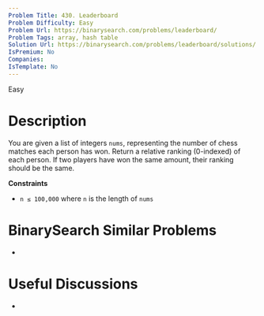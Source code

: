 ```yaml
---
Problem Title: 430. Leaderboard
Problem Difficulty: Easy
Problem Url: https://binarysearch.com/problems/leaderboard/
Problem Tags: array, hash table
Solution Url: https://binarysearch.com/problems/leaderboard/solutions/
IsPremium: No
Companies: 
IsTemplate: No
---
```


<span style="color: ;">Easy</span>

# Description

You are given a list of integers `nums`, representing the number of chess matches each person has won. Return a relative ranking (0-indexed) of each person. If two players have won the same amount, their ranking should be the same.

**Constraints**
- `n ≤ 100,000` where `n` is the length of `nums`

# BinarySearch Similar Problems

- []()

# Useful Discussions

- []()
